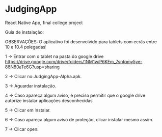 # JudgingApp
React Native App, final college project

Guia de instalação:

OBSERVAÇÕES: O aplicativo foi desenvolvido para tablets com ecrãs entre 10 e 10.4 polegadas!


1 -> Entrar com o tablet na pasta do google drive 
  https://drive.google.com/drive/folders/1NM1wiP6KEm_7sntqmy5ye-88N80aTe6G?usp=sharing

2 -> Clicar no JudgingApp-Alpha.apk.

3 -> Aguardar instalação.

4 -> Caso apareça algum aviso, é preciso permitir que o google drive autorize instalar aplicações desconhecidas

5 -> Clicar em Instalar.

6 -> Caso apareça algum aviso de proteção, clicar instalar mesmo assim.

7 -> Clicar open.
